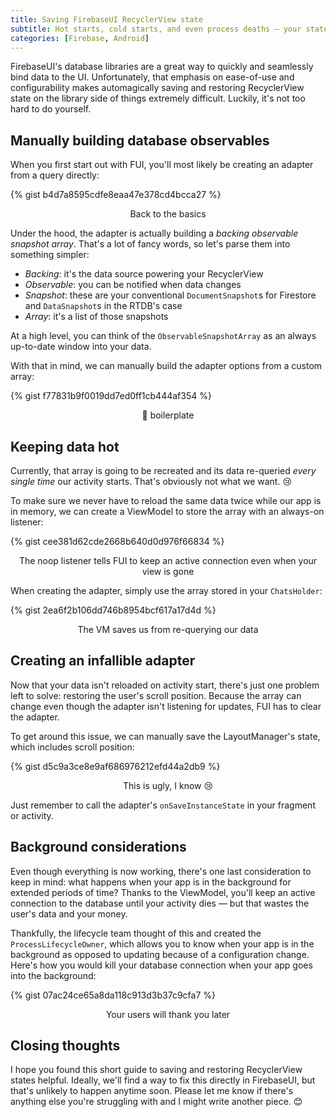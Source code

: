```yaml
---
title: Saving FirebaseUI RecyclerView state
subtitle: Hot starts, cold starts, and even process deaths — your state is always restored
categories: [Firebase, Android]
---
```


FirebaseUI's database libraries are a great way to quickly and seamlessly bind data to the UI.
Unfortunately, that emphasis on ease-of-use and configurability makes automagically saving and
restoring RecyclerView state on the library side of things extremely difficult. Luckily, it's not
too hard to do yourself.

## Manually building database observables

When you first start out with FUI, you'll most likely be creating an adapter from a query directly:

{% gist b4d7a8595cdfe8eaa47e378cd4bcca27 %}
<div style="text-align: center" class="text-gray"><p class="gist-caption">Back to the basics</p></div>

Under the hood, the adapter is actually building a *backing observable snapshot array*. That's a lot
of fancy words, so let's parse them into something simpler:

- *Backing*: it's the data source powering your RecyclerView
- *Observable*: you can be notified when data changes
- *Snapshot*: these are your conventional `DocumentSnapshot`s for Firestore and `DataSnapshot`s in
  the RTDB's case
- *Array*: it's a list of those snapshots

At a high level, you can think of the `ObservableSnapshotArray` as an always up-to-date window into
your data.

With that in mind, we can manually build the adapter options from a custom array:

{% gist f77831b9f0019dd7ed0ff1cb444af354 %}
<div style="text-align: center" class="text-gray"><p class="gist-caption">👋 boilerplate</p></div>

## Keeping data hot

Currently, that array is going to be recreated and its data re-queried *every single time* our
activity starts. That's obviously not what we want. 😢

To make sure we never have to reload the same data twice while our app is in memory, we can create a
ViewModel to store the array with an always-on listener:

{% gist cee381d62cde2668b640d0d976f66834 %}
<div style="text-align: center" class="text-gray"><p class="gist-caption">The noop listener tells FUI to keep an active connection even when your view is gone</p></div>

When creating the adapter, simply use the array stored in your `ChatsHolder`:

{% gist 2ea6f2b106dd746b8954bcf617a17d4d %}
<div style="text-align: center" class="text-gray"><p class="gist-caption">The VM saves us from re-querying our data</p></div>

## Creating an infallible adapter

Now that your data isn't reloaded on activity start, there's just one problem left to solve:
restoring the user's scroll position. Because the array can change even though the adapter isn't
listening for updates, FUI has to clear the adapter.

To get around this issue, we can manually save the LayoutManager's state, which includes scroll
position:

{% gist d5c9a3ce8e9af686976212efd44a2db9 %}
<div style="text-align: center" class="text-gray"><p class="gist-caption">This is ugly, I know 😢</p></div>

Just remember to call the adapter's `onSaveInstanceState` in your fragment or activity.

## Background considerations

Even though everything is now working, there's one last consideration to keep in mind: what happens
when your app is in the background for extended periods of time? Thanks to the ViewModel, you'll
keep an active connection to the database until your activity dies — but that wastes the user's data
and your money.

Thankfully, the lifecycle team thought of this and created the `ProcessLifecycleOwner`, which allows
you to know when your app is in the background as opposed to updating because of a configuration
change. Here's how you would kill your database connection when your app goes into the background:

{% gist 07ac24ce65a8da118c913d3b37c9cfa7 %}
<div style="text-align: center" class="text-gray"><p class="gist-caption">Your users will thank you later</p></div>

## Closing thoughts

I hope you found this short guide to saving and restoring RecyclerView states helpful. Ideally,
we'll find a way to fix this directly in FirebaseUI, but that's unlikely to happen anytime soon.
Please let me know if there's anything else you're struggling with and I might write another
piece. 😊
